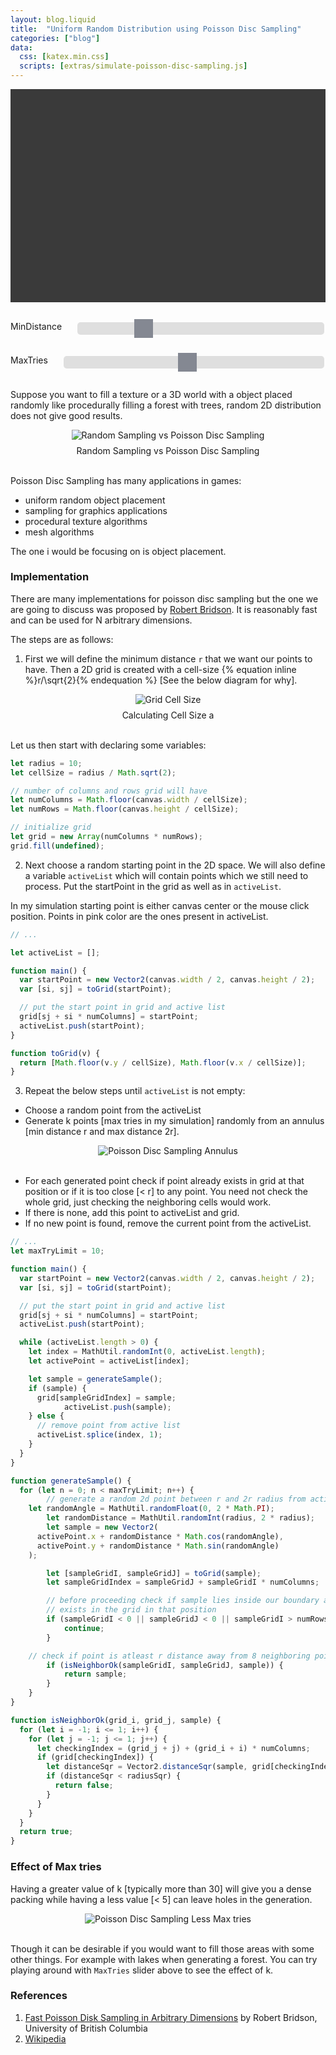 ```yaml
---
layout: blog.liquid
title:  "Uniform Random Distribution using Poisson Disc Sampling"
categories: ["blog"]
data:
  css: [katex.min.css]
  scripts: [extras/simulate-poisson-disc-sampling.js]
---
```


<div id="canvas-container">
  <canvas id="canvas" height=500 width=740></canvas>

  <div id="controls-container">
    <div class="slider-container">
      <label for="myRadius">MinDistance</label>
      <input type="range" min="5" max="25" value="10" class="slider" id="myRadius">
    </div>
    <div class="slider-container">
      <label for="myMaxTries">MaxTries</label>
      <input type="range" min="1" max="20" value="10" class="slider" id="myMaxTries">
    </div>
  </div>
</div>

<style>
  canvas {
    background: #3a3a3a;
    display: block;
    margin: auto;
    cursor: pointer;
  }

  .slider-container {
    display: flex;
    margin-top: 30px;
  }

  .slider {
    -webkit-appearance: none;
    appearance: none;
    width: 100%;
    height: 20px;
    border-radius: 5px;
    background: #d3d3d3;
    margin-left: 5%;
    outline: none;
    opacity: 0.7;
    -webkit-transition: .2s;
    transition: opacity .2s;
  }

  .slider:hover {
    opacity: 1;
  }

  .slider::-webkit-slider-thumb {
    -webkit-appearance: none;
    appearance: none;
    width: 30px;
    height: 30px;
    background: #515865;
    cursor: pointer;
  }

  .slider::-moz-range-thumb {
    width: 30px;
    height: 30px;
    background: #515865;
    cursor: pointer;
  }

  @media only screen and (max-width: 740px) {
    canvas {
        width: calc(100vw - 2em);
    }

    #canvas-container {
        width: calc(100vw - 2em);
    }
  }
</style>

<br>

Suppose you want to fill a texture or a 3D world with a object placed randomly like procedurally filling a forest with trees, random 2D distribution does not give good results.

<div style="text-align:center">
  <img src="/assets/images/2022-01/random-sampling-vs-poisson-sampling.jpg" alt="Random Sampling vs Poisson Disc Sampling"></img>
  <div style="margin-top: 8px;">Random Sampling  vs  Poisson Disc Sampling</div>
</div>
<br>

Poisson Disc Sampling has many applications in games:

- uniform random object placement
- sampling for graphics applications
- procedural texture algorithms
- mesh algorithms

The one i would be focusing on is object placement.

### Implementation

There are many implementations for poisson disc sampling but the one we are going to discuss was proposed by [Robert Bridson](#references). It is reasonably fast and can be used for N arbitrary dimensions.

The steps are as follows:

1. First we will define the minimum distance `r` that we want our points to have. Then a 2D grid is created with a cell-size {% equation inline %}r/\sqrt{2}{% endequation %} [See the below diagram for why].

<div style="text-align:center">
  <img src="/assets/images/2022-01/grid-cell-size.jpg" alt="Grid Cell Size"></img>
  <div style="margin-top: 8px;">Calculating Cell Size a</div>
</div>
<br>

Let us then start with declaring some variables:
```js
let radius = 10;
let cellSize = radius / Math.sqrt(2);

// number of columns and rows grid will have
let numColumns = Math.floor(canvas.width / cellSize);
let numRows = Math.floor(canvas.height / cellSize);

// initialize grid
let grid = new Array(numColumns * numRows);
grid.fill(undefined);
```

2. Next choose a random starting point in the 2D space. We will also define a variable `activeList` which will contain points which we still need to process. Put the startPoint in the grid as well as in `activeList`.

In my simulation starting point is either canvas center or the mouse click position. Points in pink color are the ones present in activeList.

```js
// ...

let activeList = [];

function main() {
  var startPoint = new Vector2(canvas.width / 2, canvas.height / 2);
  var [si, sj] = toGrid(startPoint);

  // put the start point in grid and active list
  grid[sj + si * numColumns] = startPoint;
  activeList.push(startPoint);
}

function toGrid(v) {
  return [Math.floor(v.y / cellSize), Math.floor(v.x / cellSize)];
}
```

3. Repeat the below steps until `activeList` is not empty:
- Choose a random point from the activeList
- Generate k points [max tries in my simulation] randomly from an annulus [min distance r and max distance 2r].

<div style="text-align:center">
  <img src="/assets/images/2022-01/sampling-annulus.jpg" alt="Poisson Disc Sampling Annulus"></img>
</div>
<br>

- For each generated point check if point already exists in grid at that position or if it is too close [< r] to any point. You need not check the whole grid, just checking the neighboring cells would work.
- If there is none, add this point to activeList and grid.
- If no new point is found, remove the current point from the activeList.

```js
// ...
let maxTryLimit = 10;

function main() {
  var startPoint = new Vector2(canvas.width / 2, canvas.height / 2);
  var [si, sj] = toGrid(startPoint);

  // put the start point in grid and active list
  grid[sj + si * numColumns] = startPoint;
  activeList.push(startPoint);

  while (activeList.length > 0) {
    let index = MathUtil.randomInt(0, activeList.length);
    let activePoint = activeList[index];

    let sample = generateSample();
    if (sample) {
      grid[sampleGridIndex] = sample;
			activeList.push(sample);
    } else {
      // remove point from active list
      activeList.splice(index, 1);
    }
  }
}

function generateSample() {
  for (let n = 0; n < maxTryLimit; n++) {
		// generate a random 2d point between r and 2r radius from active point
    let randomAngle = MathUtil.randomFloat(0, 2 * Math.PI);
		let randomDistance = MathUtil.randomInt(radius, 2 * radius);
		let sample = new Vector2(
      activePoint.x + randomDistance * Math.cos(randomAngle),
      activePoint.y + randomDistance * Math.sin(randomAngle)
    );

		let [sampleGridI, sampleGridJ] = toGrid(sample);
		let sampleGridIndex = sampleGridJ + sampleGridI * numColumns;

		// before proceeding check if sample lies inside our boundary and no sample already
		// exists in the grid in that position
		if (sampleGridI < 0 || sampleGridJ < 0 || sampleGridI > numRows || sampleGridJ > numColumns || grid[sampleGridIndex]) {
			continue;
		}

    // check if point is atleast r distance away from 8 neighboring points
		if (isNeighborOk(sampleGridI, sampleGridJ, sample)) {
			return sample;
		}
	}
}

function isNeighborOk(grid_i, grid_j, sample) {
  for (let i = -1; i <= 1; i++) {
    for (let j = -1; j <= 1; j++) {
      let checkingIndex = (grid_j + j) + (grid_i + i) * numColumns;
      if (grid[checkingIndex]) {
        let distanceSqr = Vector2.distanceSqr(sample, grid[checkingIndex]);
        if (distanceSqr < radiusSqr) {
          return false;
        }
      }
    }
  }
  return true;
}
```

### Effect of Max tries

Having a greater value of k [typically more than 30] will give you a dense packing while having a less value [< 5] can leave holes in the generation.

<div style="text-align:center">
  <img src="/assets/images/2022-01/sampling-less-k.jpg" alt="Poisson Disc Sampling Less Max tries"></img>
</div>
<br>

Though it can be desirable if you would want to fill those areas with some other things. For example with lakes when generating a forest. You can try playing around with `MaxTries` slider above to see the effect of k.

<h3 id="references">References</h3>

1. [Fast Poisson Disk Sampling in Arbitrary Dimensions](https://www.cs.ubc.ca/~rbridson/docs/bridson-siggraph07-poissondisk.pdf) by Robert Bridson, University of British Columbia
2. [Wikipedia](https://en.wikipedia.org/wiki/Supersampling#Poisson_disk)
